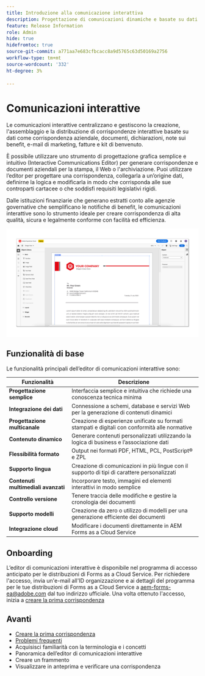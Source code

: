 ```yaml
---
title: Introduzione alla comunicazione interattiva
description: Progettazione di comunicazioni dinamiche e basate su dati con facilità grazie alle comunicazioni interattive AEM Forms
feature: Release Information
role: Admin
hide: true
hidefromtoc: true
source-git-commit: a771aa7e683cfbcacc8a9d5765c63d50169a2756
workflow-type: tm+mt
source-wordcount: '332'
ht-degree: 3%

---
```



# Comunicazioni interattive

Le comunicazioni interattive centralizzano e gestiscono la creazione, l&#39;assemblaggio e la distribuzione di corrispondenze interattive basate su dati come corrispondenza aziendale, documenti, dichiarazioni, note sui benefit, e-mail di marketing, fatture e kit di benvenuto.

È possibile utilizzare uno strumento di progettazione grafica semplice e intuitivo (Interactive Communications Editor) per generare corrispondenze e documenti aziendali per la stampa, il Web o l&#39;archiviazione. Puoi utilizzare l’editor per progettare una corrispondenza, collegarla a un’origine dati, definirne la logica e modificarla in modo che corrisponda alle sue controparti cartacee o che soddisfi requisiti legislativi rigidi.

Dalle istituzioni finanziarie che generano estratti conto alle agenzie governative che semplificano le notifiche di benefit, le comunicazioni interattive sono lo strumento ideale per creare corrispondenza di alta qualità, sicura e legalmente conforme con facilità ed efficienza.

![Editor di comunicazione interattiva](/help/forms/assets/ic-editor.png)

## Funzionalità di base

Le funzionalità principali dell’editor di comunicazioni interattive sono:

| Funzionalità | Descrizione |
|------------|-------------|
| **Progettazione semplice** | Interfaccia semplice e intuitiva che richiede una conoscenza tecnica minima |
| **Integrazione dei dati** | Connessione a schemi, database e servizi Web per la generazione di contenuti dinamici |
| **Progettazione multicanale** | Creazione di esperienze unificate su formati stampati e digitali con conformità alle normative |
| **Contenuto dinamico** | Generare contenuti personalizzati utilizzando la logica di business e l’associazione dati |
| **Flessibilità formato** | Output nei formati PDF, HTML, PCL, PostScript® e ZPL |
| **Supporto lingua** | Creazione di comunicazioni in più lingue con il supporto di tipi di carattere personalizzati |
| **Contenuti multimediali avanzati** | Incorporare testo, immagini ed elementi interattivi in modo semplice |
| **Controllo versione** | Tenere traccia delle modifiche e gestire la cronologia dei documenti |
| **Supporto modelli** | Creazione da zero o utilizzo di modelli per una generazione efficiente dei documenti |
| **Integrazione cloud** | Modificare i documenti direttamente in AEM Forms as a Cloud Service |


## Onboarding

L’editor di comunicazioni interattive è disponibile nel programma di accesso anticipato per le distribuzioni di Forms as a Cloud Service. Per richiedere l&#39;accesso, invia un&#39;e-mail all&#39;ID organizzazione e ai dettagli del programma per le tue distribuzioni di Forms as a Cloud Service a [aem-forms-ea@adobe.com](mailto:aem-forms-ea@adobe.com) dal tuo indirizzo ufficiale. Una volta ottenuto l&#39;accesso, inizia a [creare la prima corrispondenza](/help/forms/create-your-first-communication.md)








<!-- 


The Interactive Communication editor runs in any modern browser. It can be used to: 

* generate dynamic data-driven documents or correspondences and customized business documents or correspondences for print, web, or archival. 

* develop PDF documents for integration into existing workflows by binding communications to adaptive forms, XML schemas, XML sample files, databases, and web services. 

* integrate business data and render communications as a number of file types, including Adobe PDF, HTML, and printing for PCL, Adobe PostScript&reg; and Zebra (ZPL) printers.

* create interactive data capture applications by leading users through a series of visually appealing and streamlined panels, improving usability and reducing data entry errors.

## Key Features of the editor 

* **User-Friendly Interface**: The Interactive Communication editor features a point-and-click design tool that is easy to use, allowing designers to create professional communications without extensive technical knowledge.

* **Design Flexibility**: Users can design communications that match both paper and digital formats, ensuring consistency and compliance with legislative requirements.

* **Data Integration**: The tool seamlessly connects communication fields to various data sources, including XML schemas, sample files, databases, and web services.

* **Logic Definition**: Designers can define intricate logic within their communications, enhancing functionality and interactivity. 

* **Communication Creation**: Create a communication from scratch or from a template, offering flexibility and efficiency in document generation.

* **Rich Media Integration**: Add text, images, and art to your communications, creating visually appealing and engaging communication.

* **Seamless Editing**: Edit your communication documents saved in AEM Forms as a Cloud Service, ensuring easy access and continuous updates.

* **Change Tracking**: Track and review changes, maintaining a clear record of document modifications and ensuring version control.


![Output Formats and Usages](/help/assets/interactive-communication.png){align="center"}

## Usage across AEM Forms

Documents, templates, or designs created in Interactive Communication editor offer several key applications:

| **Usage**                                      | **Description**                                                                 |
|-------------------------------------------------|---------------------------------------------------------------------------------|
| PDF Document or Correspondence Creation                          | Used to generate PDF documents or correspondence for various business needs.                      |
| Document of Record Templates                   | Serves as custom templates for Documents of Record.                    |
| AEM Forms Communication APIs                   | Used as a template for various AEM Forms Communication APIs for seamless integration and automation. |


## Onboarding

The Interactive Communication editor is available for free to AEM Forms as a Cloud Service customers. You can write to mailto:aem-forms-ea@adobe.com from your official address to request access.

Adobe enables access for your organization and provide required privileges to the person designated as administrator in your organization. 

## Supported languages 

You can use the editor to create communication in languages of your choice. You can also use custom fonts in a communication. 


<!-- Communications that are created in Interactive Communication Editor can be merged with business data and rendered as a number of file types, including Adobe PDF, HTML, and printing for PCL, Adobe PostScript&reg; and Zebra (ZPL) printers.

Communication author can fill fields of a communication to personalize it for a reciever and print it, or print and fill the communication by hand. 

Communication developers can also use Interactive Communication Editor to create applications that generate dynamic, data-driven documents and produce customized business documents for print, web, or archival. 

Using communication designs, developers can create, interactive data capture applications by leading users through a series of visually appealing and streamlined panels, improving usability and reducing data entry errors. 

You can also build and maintain data capture solutions that read from, validate against, and add to corporate data sources. 

With Interactive Communication, you can integrate PDF documents into existing workflows by binding forms to XML schemas, XML sample files, databases, and web services. Forms and documents that are created in Designer can be merged with business data and rendered as a number of file types, including Adobe PDF, HTML, and printing for PCL, Adobe PostScript&reg; and Zebra (ZPL) printers. -->

## Avanti

* [Creare la prima corrispondenza](/help/forms/create-your-first-communication.md)
* [Problemi frequenti](/help/forms/interactive-communications-faq.md)
* Acquisisci familiarità con la terminologia e i concetti
* Panoramica dell’editor di comunicazioni interattive
* Creare un frammento
* Visualizzare in anteprima e verificare una corrispondenza

